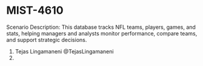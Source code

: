 # MIST-4610
Scenario Description: This database tracks NFL teams, players, games, and stats, helping managers and analysts monitor performance, compare teams, and support strategic decisions.


1. Tejas Lingamaneni @TejasLingamaneni
2. 
